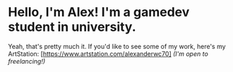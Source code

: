 # Hello, I'm Alex! I'm a gamedev student in university.

Yeah, that's pretty much it. If you'd like to see some of my work, here's my ArtStation: 
[https://www.artstation.com/alexanderwc70]
*(I'm open to freelancing!)*
